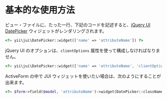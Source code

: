 基本的な使用方法
================

ビュー・ファイルに、たった一行、下記のコードを記述すると、[jQuery UI DatePicker](https://api.jqueryui.com/datepicker/)
ウィジェットがレンダリングされます。

```php
<?= yii\jui\DatePicker::widget(['name' => 'attributeName']) ?>
```

jQuery UI のオプションは、`clientOptions` 属性を使って構成しなければなりません。

```php
<?= yii\jui\DatePicker::widget(['name' => 'attributeName', 'clientOptions' => ['defaultDate' => '2014-01-01']]) ?>
```

ActiveForm の中で JUI ウィジェットを使いたい場合は、次のようにすることが出来ます。

```php
<?= $form->field($model, 'attributeName')->widget(DatePicker::className(), ['clientOptions' => ['defaultDate' => '2014-01-01']]) ?>
```
